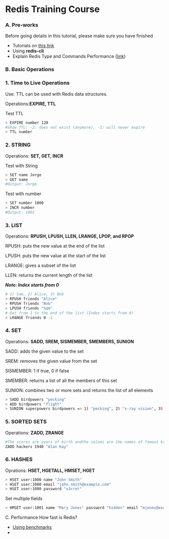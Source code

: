 # Redis Training Course
### A. Pre-works
Before going details in this tutorial, please make sure you have finished
* Tutorials on [this link](http://try.redis.io/) 
* Using **redis-cli**
* Explain Redis Type and Commands Performance ([link](https://www.slideshare.net/ncaneco/tuga-it-2017-redis?qid=b42986f6-5177-4899-a29e-30d0a46a5bd2&v=&b=&from_search=1))
### B. Basic Operations

### 1. Time to Live Operations
Use: TTL can be used with Redis data structures.

Operations:**EXPIRE, TTL**

Test TTL
```sh
> EXPIRE number 120
#Show TTL: -2: does not exist (anymore), -1: will never expire
> TTL number 
```

### 2. STRING
Operations: **SET, GET, INCR**

Test with String

```sh
> SET name Jorge
> GET name 
#Output: Jorge
```
Test with number
```sh
> SET number 1000
> INCR number
#Output: 1001
```
### 3. LIST
Operations: **RPUSH, LPUSH, LLEN, LRANGE, LPOP, and RPOP**

RPUSH: puts the new value at the end of the list

LPUSH: puts the new value at the start of the list

LRANGE: gives a subset of the list

LLEN: returns the current length of the list

_**Note: Index starts from 0**_
```sh
# 1) Sam, 2) Alice, 3) Bob
> RPUSH friends "Alice"
> RPUSH friends "Bob"
> LPUSH friends "Sam"
# Get from 1 to the end of the list (Index starts from 0)
> LRANGE friends 0 -1
```

### 4. SET
Operations: **SADD, SREM, SISMEMBER, SMEMBERS, SUNION**

SADD: adds the given value to the set

SREM: removes the given value from the set

SISMEMBER: 1 if true, 0 if false

SMEMBER: returns a list of all the members of this set

SUNION: combines two or more sets and returns the list of all elements

```sh
> SADD birdpowers "pecking"
> ADD birdpowers "flight"
> SUNION superpowers birdpowers => 1) "pecking", 2) "x-ray vision", 3) "flight"
```

### 5. SORTED SETS
Operations: **ZADD, ZRANGE**
```sh
#The scores are years of birth andthe values are the names of famous hackers
ZADD hackers 1940 "Alan Kay"
```

### 6. HASHES
Oprations: **HSET, HGETALL, HMSET, HGET**
```sh
> HSET user:1000 name "John Smith"
> HSET user:1000 email "john.smith@example.com"
> HSET user:1000 password "s3cret"
```
Set multiple fields
```sh
> HMSET user:1001 name "Mary Jones" password "hidden" email "mjones@example.com"
```

C. Performance
How fast is Redis?
* [Using benchmarks](https://redis.io/topics/benchmarks)
* 





















